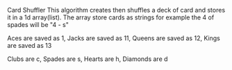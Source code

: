 Card Shuffler
This algorithm creates then shuffles a deck of card and stores it in a 1d array(list).
The array store  cards as strings for example the 4 of spades will be "4 - s"

Aces are saved as 1, 
Jacks are saved as 11, 
Queens are saved as 12, 
Kings are saved as 13

Clubs are c, 
Spades are s, 
Hearts are h, 
Diamonds are d

